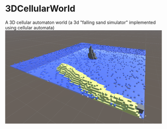 # 3DCellularWorld
A 3D cellular automaton world (a 3d "falling sand simulator" implemented using cellular automata)
![picture](https://github.com/ccrock4t/3DCellularWorld/blob/main/Assets/Images/background.PNG?raw=true)
